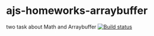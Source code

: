 # ajs-homeworks-arraybuffer
two task about Math and Arraybuffer
[![Build status](https://ci.appveyor.com/api/projects/status/y6sav9od82j952pb/branch/main?svg=true)](https://ci.appveyor.com/project/marinaustinovich/ajs-homeworks-arraybuffer/branch/main)
